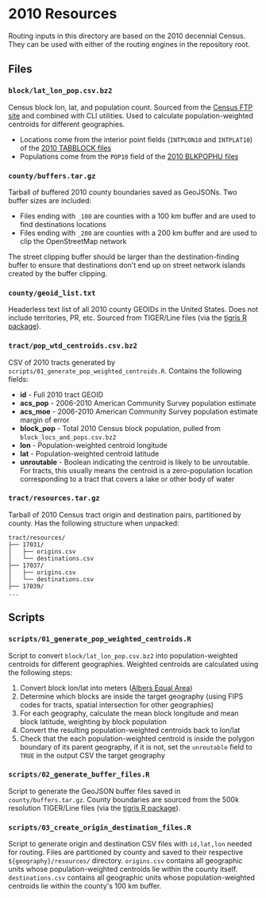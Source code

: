 # 2010 Resources

Routing inputs in this directory are based on the 2010 decennial Census. They can be used with either of the routing engines in the repository root.  

## Files

### `block/lat_lon_pop.csv.bz2`

Census block lon, lat, and population count. Sourced from the [Census FTP site](ftp://ftp.census.gov/geo/tiger/) and combined with CLI utilities. Used to calculate population-weighted centroids for different geographies.

- Locations come from the interior point fields (`INTPLON10` and `INTPLAT10`) of the [2010 TABBLOCK files](https://www2.census.gov/geo/tiger/TIGER2010/TABBLOCK/2010/)
- Populations come from the `POP10` field of the [2010 BLKPOPHU files](https://www2.census.gov/geo/tiger/TIGER2010BLKPOPHU/)

### `county/buffers.tar.gz`

Tarball of buffered 2010 county boundaries saved as GeoJSONs. Two buffer sizes are included:

* Files ending with `_100` are counties with a 100 km buffer and are used to find destinations locations
* Files ending with `_200` are counties with a 200 km buffer and are used to clip the OpenStreetMap network 

The street clipping buffer should be larger than the destination-finding buffer to ensure that destinations don't end up on street network islands created by the buffer clipping.

### `county/geoid_list.txt`

Headerless text list of all 2010 county GEOIDs in the United States. Does not include territories, PR, etc. Sourced from TIGER/Line files (via the [tigris R package](https://cran.r-project.org/web/packages/tigris/index.html)).

### `tract/pop_wtd_centroids.csv.bz2`

CSV of 2010 tracts generated by `scripts/01_generate_pop_weighted_centroids.R`. Contains the following fields:

- **id** - Full 2010 tract GEOID
- **acs_pop** - 2006-2010 American Community Survey population estimate
- **acs_moe** - 2006-2010 American Community Survey population estimate margin of error
- **block_pop** - Total 2010 Census block population, pulled from `block_locs_and_pops.csv.bz2`
- **lon** - Population-weighted centroid longitude
- **lat** - Population-weighted centroid latitude
- **unroutable** - Boolean indicating the centroid is likely to be unroutable. For tracts, this usually means the centroid is a zero-population location corresponding to a tract that covers a lake or other body of water

### `tract/resources.tar.gz`

Tarball of 2010 Census tract origin and destination pairs, partitioned by county. Has the following structure when unpacked:

```
tract/resources/
├── 17031/
│   ├── origins.csv 
│   └── destinations.csv 
├── 17037/
│   ├── origins.csv 
│   └── destinations.csv 
├── 17039/
...
```

## Scripts

### `scripts/01_generate_pop_weighted_centroids.R`

Script to convert `block/lat_lon_pop.csv.bz2` into population-weighted centroids for different geographies. Weighted centroids are calculated using the following steps:

1. Convert block lon/lat into meters ([Albers Equal Area](https://epsg.io/2163))
2. Determine which blocks are inside the target geography (using FIPS codes for tracts, spatial intersection for other geographies)
3. For each geography, calculate the mean block longitude and mean block latitude, weighting by block population
4. Convert the resulting population-weighted centroids back to lon/lat
5. Check that the each population-weighted centroid is inside the polygon boundary of its parent geography, if it is not, set the `unroutable` field to `TRUE` in the output CSV the target geography

### `scripts/02_generate_buffer_files.R`

Script to generate the GeoJSON buffer files saved in `county/buffers.tar.gz`. County boundaries are sourced from the 500k resolution TIGER/Line files (via the [tigris R package](https://cran.r-project.org/web/packages/tigris/index.html)).

### `scripts/03_create_origin_destination_files.R`

Script to generate origin and destination CSV files with `id,lat,lon` needed for routing. Files are partitioned by county and saved to their respective `${geography}/resources/` directory. `origins.csv` contains all geographic units whose population-weighted centroids lie within the county itself. `destinations.csv` contains all geographic units whose population-weighted centroids lie within the county's 100 km buffer.

